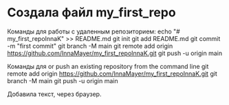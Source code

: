 # Создала файл my_first_repo

Команды для работы с удаленным репозиторием:
echo "# my_first_repoInnaK" >> README.md
git init
git add README.md
git commit -m "first commit"
git branch -M main
git remote add origin https://github.com/InnaMayer/my_first_repoInnaK.git
git push -u origin main

Команды для or push an existing repository from the command line
git remote add origin https://github.com/InnaMayer/my_first_repoInnaK.git
git branch -M main
git push -u origin main

Добавила текст, через браузер.
